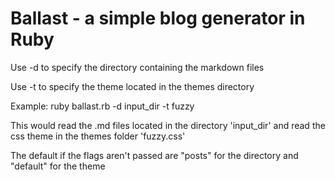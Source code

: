 # Ballast - a simple blog generator in Ruby

Use -d to specify the directory containing the markdown files

Use -t to specify the theme located in the themes directory

Example: ruby ballast.rb -d input_dir -t fuzzy

This would read the .md files located in the directory 'input_dir' and read the css theme in the themes folder 'fuzzy.css'

The default if the flags aren't passed are "posts" for the directory and "default" for the theme

